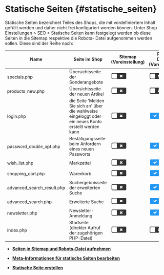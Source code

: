 # Statische Seiten {#statische_seiten}

Statische Seiten bezeichnet Teiles des Shops, die mit vordefiniertem Inhalt gefüllt werden und daher nicht frei konfiguriert werden können. Unter Shop Einstellungen \> SEO \> Statische Seiten kann festgelegt werden ob diese Seiten in die Sitemap respektive die Robots- Datei aufgenommen werden sollen. Diese sind der Reihe nach:

|Name|Seite im Shop|Sitemap \(Voreinstellung\)|Robots-Disallow \(Voreinstellung\)|
|----|-------------|--------------------------|----------------------------------|
|specials.php|Übersichtsseite der Sonderangebote|![](Bilder/Icons/uncheckBig.PNG)|![](Bilder/Icons/uncheckBig.PNG)|
|products\_new.php|Übersichtsseite der neuen Artikel|![](Bilder/Icons/uncheckBig.PNG)|![](Bilder/Icons/uncheckBig.PNG)|
|login.php|die Seite 'Melden Sie sich an' über die wahlweise eingeloggt oder ein neues Konto erstellt werden kann|![](Bilder/Icons/uncheckBig.PNG)|![](Bilder/Icons/checkBig.PNG)|
|password\_double\_opt.php|Bestätigungsseite beim Anfordern eines neuen Passworts|![](Bilder/Icons/uncheckBig.PNG)|![](Bilder/Icons/checkBig.PNG)|
|wish\_list.php|Merkzettel|![](Bilder/Icons/uncheckBig.PNG)|![](Bilder/Icons/checkBig.PNG)|
|shopping\_cart.php|Warenkorb|![](Bilder/Icons/uncheckBig.PNG)|![](Bilder/Icons/checkBig.PNG)|
|advanced\_search\_result.php|Suchergebnisseite der erweiterten Suche|![](Bilder/Icons/uncheckBig.PNG)|![](Bilder/Icons/checkBig.PNG)|
|advanced\_search.php|Erweiterte Suche|![](Bilder/Icons/uncheckBig.PNG)|![](Bilder/Icons/checkBig.PNG)|
|newsletter.php|Newsletter-Anmeldung|![](Bilder/Icons/uncheckBig.PNG)|![](Bilder/Icons/checkBig.PNG)|
|index.php|Startseite \(direkter Aufruf der zugehörigen PHP-Datei\)|![](Bilder/Icons/uncheckBig.PNG)|![](Bilder/Icons/uncheckBig.PNG)|

-   **[Seiten in Sitemap und Robots-Datei aufnehmen](5_5_1_SeitenInSitemapUndRobots_DateiAufnehmen.md)**  

-   **[Meta-Informationen für statische Seiten bearbeiten](5_5_2_Meta_InformationenFuerStatischeSeitenBearbeiten.md)**  

-   **[Statische Seite erstellen](5_5_3_StatischeSeiteErstellen.md)**  




